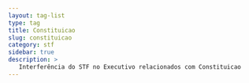 ```yaml
---
layout: tag-list
type: tag
title: Constituicao
slug: constituicao
category: stf
sidebar: true
description: >
   Interferência do STF no Executivo relacionados com Constituicao
---
```

